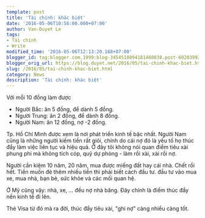 ```yaml
---
template: post
title: 'Tài chính: khác biệt'
date: '2016-05-06T10:56:00.000+07:00'
author: Van-Duyet Le
tags:
- Tài chính
- Write
modified_time: '2016-05-06T12:13:20.168+07:00'
blogger_id: tag:blogger.com,1999:blog-3454518094181460838.post-6020399290269046652
blogger_orig_url: https://blog.duyet.net/2016/05/tai-chinh-khac-biet.html
slug: /2016/05/tai-chinh-khac-biet.html
category: News
description: 'Tài chính: khác biệt'
---
```


Với mỗi 10 đồng làm được

- Người Bắc: ăn 5 đồng, để dành 5 đồng.
- Người Trung: ăn 2 đồng, để dành 8 đồng.
- Người Nam: ăn 12 đồng, nợ -2 đồng.

Tp. Hồ Chí Minh được xem là nơi phát triển kinh tế bậc nhất. Người Nam cũng là những người kiếm tiền rất giỏi, chính do cái nợ đó là yếu tố họ thúc đẩy làm việc liên tục và hiệu quả. Ở đây tôi không nói quan điểm tiêu xài phung phí mà không tích cóp, quỹ dự phòng - làm rồi xài, xài rồi nợ.

Người cần kiệm 10 năm, 20 năm, mua được miếng đất hay cái nhà. Chết rồi hết.
Tiền muốn đẻ thêm nhiều tiền thì phải biết cách đầu tư. đầu tư vào mua xe, mua nhà, bạn bè, sức khỏe và các mối quan hệ.

Ở Mỹ cũng vậy: nhà, xe, ... đều nợ nhà băng. Đây chính là điểm thúc đẩy nền kinh tế đi lên. 

Thẻ Visa từ đó mà ra đời, thúc đẩy tiêu xài, "ghi nợ" càng nhiều càng tốt. 
